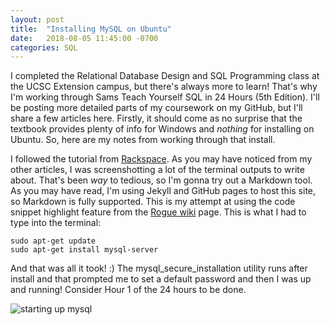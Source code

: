 ```yaml
---
layout: post
title:  "Installing MySQL on Ubuntu"
date:   2018-08-05 11:45:00 -0700
categories: SQL
---
```

I completed the Relational Database Design and SQL Programming class at the UCSC Extension campus, but there's always more to learn! That's why I'm working through Sams Teach Yourself SQL in 24 Hours (5th Edition). I'll be posting more detailed parts of my coursework on my GitHub, but I'll share a few articles here. Firstly, it should come as no surprise that the textbook provides plenty of info for Windows and *nothing* for installing on Ubuntu. So, here are my notes from working through that install.

I followed the tutorial from [Rackspace]. As you may have noticed from my other articles, I was screenshotting a lot of the terminal outputs to write about. That's been *way* to tedious, so I'm gonna try out a Markdown tool. As you may have read, I'm using Jekyll and GitHub pages to host this site, so Markdown is fully supported. This is my attempt at using the code snippet highlight feature from the [Rogue wiki] page. This is what I had to type into the terminal:

```console
sudo apt-get update
sudo apt-get install mysql-server
```
And that was all it took! :) The mysql_secure_installation utility runs after install and that prompted me to set a default password and then I was up and running! Consider Hour 1 of the 24 hours to be done.

![starting up mysql]({{"/assets/starting-up-mysql/starting_up_mysql.jpg"}})

[Relational Database Design and SQL Programming class]:https://www.ucsc-extension.edu/certificate-program/offering/relational-database-design-and-sql-programming
[Rackspace]:https://support.rackspace.com/how-to/installing-mysql-server-on-ubuntu/
[Rogue wiki]:https://github.com/jneen/rouge/wiki/List-of-supported-languages-and-lexers
